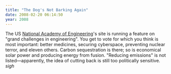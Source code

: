 ```yaml
---
title: "The Dog's Not Barking Again"
date: 2008-02-20 06:14:50
year: 2008
---
```

The US <a href="http://www.engineeringchallenges.org/">National Academy of Engineering</a>'s site is running a feature on "grand challenges in engineering". You get to vote for which you think is most important: better medicines, securing cyberspace, preventing nuclear terror, and eleven others.  Carbon sequestration is there; so is economical solar power and producing energy from fusion.  "Reducing emissions" is not listed—apparently, the idea of cutting back is still too politically sensitive. *sigh*
